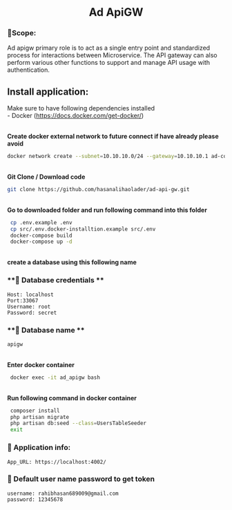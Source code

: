 <center style='font-size:25px'>
    <b>Ad ApiGW</b>
</center>

### **🔭Scope:**
<p>
Ad apigw primary role is to act as a single entry point and standardized process for interactions between Microservice. The API gateway can also perform various other functions to support and manage API usage with authentication.
</p>



## **Install application:**
Make sure to have following dependencies installed <br>
	    - Docker (https://docs.docker.com/get-docker/) <br><br>



<b>Create docker external network to future connect if have already please avoid </b>

```bash
docker network create --subnet=10.10.10.0/24 --gateway=10.10.10.1 ad-common-network
```
<br><b>Git Clone / Download code</b>
```bash
git clone https://github.com/hasanalihaolader/ad-api-gw.git
```
<br><b>Go to downloaded folder and run following command into this folder</b>
```bash
 cp .env.example .env
 cp src/.env.docker-installtion.example src/.env
 docker-compose build
 docker-compose up -d
```

<br><b>create a database using this following name</b>
### **🌱 Database credentials **
```env
Host: localhost
Port:33067
Username: root
Password: secret
```
### **🌱 Database name **
```bash
apigw
```


<br><b>Enter docker container </b>
```bash
 docker exec -it ad_apigw bash
```

<br><b>Run following command in docker container </b>
```bash
 composer install
 php artisan migrate
 php artisan db:seed --class=UsersTableSeeder
 exit
```


### **🌱 Application info:**
```env
App_URL: https://localhost:4002/
```

### **🌱 Default user name password to get token**
```env
username: rahibhasan689009@gmail.com
password: 12345678

```
